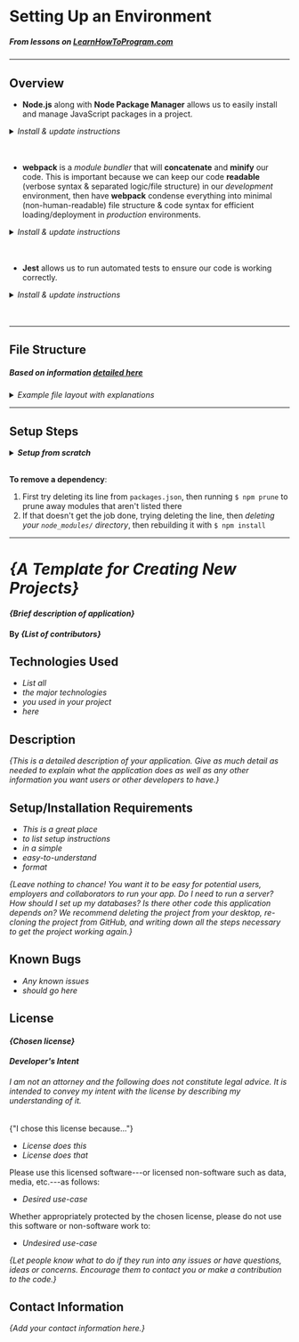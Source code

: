# Setting Up an Environment
##### _From lessons on [LearnHowToProgram.com](https://www.learnhowtoprogram.com/intermediate-javascript/test-driven-development-and-environments-with-javascript)_

---

## Overview

- __Node.js__ along with __Node Package Manager__ allows us to easily install and manage JavaScript packages in a project.

<details>
<summary><em>Install & update instructions</em></summary>

  - __Node.js__
    - Installing
      - __Mac install:__
        - If you followed the _Learn How to Program_ setup steps, you should have Homebrew installed (if not, check out [this guide](https://treehouse.github.io/installation-guides/mac/homebrew))
        - Open the Terminal and run `brew update` to have Homebrew find (but not yet install) the latest version of Node
        - After that, run `brew install node`
      - __Windows install:__
        - You can [download Node from the official website](https://nodejs.org/en/download/)
    - Updating
      - Check your version with: `node -v`
      - __Mac update (with Homebrew):__
        - If you used Homebrew to install it (see above), run:
          - `brew update`, then:
          - `brew upgrade node`
      - __Windows update & Mac update (without Homebrew):__
        -  
          
  - __Node Package Manager__ (npm)
    - Installing
      - Run: `npm install -g npm`
    - Updating
      - __Mac:__
        - Check your version with: `npm -v` (it might be good to make sure you & your pair are on the same version!)
        - Update with: `npm install -g npm` or `npm install -g npm@latest` (for the latest version)
      - __Windows:__
        - This can be tricky! Windows often installs npm in two different locations. [Check out this tool](https://github.com/felixrieseberg/npm-windows-upgrade#older-nodejs-versions) for how best to go about updating!
</details>
<br><br>

- __webpack__ is a _module bundler_ that will __concatenate__ and __minify__ our code. This is important because we can keep our code __readable__ (verbose syntax & separated logic/file structure) in our _development_ environment, then have __webpack__ condense everything into minimal (non-human-readable) file structure & code syntax for efficient loading/deployment in _production_ environments.
<details>
<summary><em>Install & update instructions</em></summary>

  - Installing
  - Updating
  - Plugins:
    - `html-webpack-plugin`: allows us to easily generate HTML templates.
    - `webpack-dev-server`: automatically reloads our code in the browser when we make changes to it!
  - Modules:
    - `eslint`: automatically notifies us when our code contains errors or is poorly-written. __It is crucial that this be loaded by webpack first, before our code is minified, so that it reads our human-readable code for errors.__ Counterintuitively, this means listing `eslint` __last__ in our "`rules:`" section of the webpack config file (as these rules are loaded in reverse order).
</details>
<br><br>

- __Jest__ allows us to run automated tests to ensure our code is working correctly.
<details>
<summary><em>Install & update instructions</em></summary>


</details>
<br><br>

---


## File Structure
##### _Based on information [detailed here](https://www.learnhowtoprogram.com/intermediate-javascript/test-driven-development-and-environments-with-javascript/future-project-structure)_
<details><summary><em>Example file layout with explanations</em></summary>

```
repository-name/
  |   (NOTE: the below folder/file structure is *non*-alphabetized to illustrate the workflow)
  |
  |
  ├── src/  ᐸ─── *all* of our development (human-readable!) files live here: JS, HTML, CSS...
  |     |
  |     ├── index.html
  |     ├── main.js  ᐸ─── a common name for our "entry-point" JavaScript, which will import other JS files/functions as needed!
  |     ├── circle.js   ᐸ──┐
  |     ├── triangle.js  ᐸ─┴─ example names for specific business-logic chunks of code, which main.js will call on.
  |     └── css/
  |           └── styles.css
  |
  |
  |
  ├── __tests__/  ᐸ─── all of the tests we write go in this directory (note the four "_" used in the name)
  |     |
  |     ├── circle.test.js  ᐸ───┐
  |     └── triangle.test.js  ᐸ─┴─ example tests (note both instances of the "." in each file name)
  |
  |
  |
  ├── dist/  ᐸ─── our compiled *production* code (exclude this from GitHub repos, as the focus there should be on *development* code)
  |     |
  |     └── bundle.js  ᐸ─── webpack generates this file for us -- this should contain everything from the "src/" directory, all bundled up!
  |
  |
  |
  ├── node_modules/  ᐸ─── this directory stores all of our project's dependencies -- it is auto-generated, downloading everything for us based on package.lock.json (see below)
  |
  |
  |
  ├── package.json  ᐸ─── holds a list of all our project's *dependencies* (i.e., packages we need) so we can easily auto-install them
  ├── package.lock.json  ᐸ─── auto-generated when we install our dependencies (see above) -- think of the "lock" as meaning "don't edit this!"
  |                             "package.lock.json" is basically just a *much* longer version of "package.json" (".lock" lists all the dependencies of our dependencies, and so on...)
  |
  |
  ├── webpack.config.js  ᐸ─── this is where we tell webpack how to process & bundle our source code.
  |
  |
  |
  ├── .gitignore  ᐸ─── you may already have a "global" .gitignore file, *but* every project should generally have its own here too!
  |                     Make sure to block "dist/" & "node_modules/" to prevent them from uploading to GitHub if you've compiled your code.
  |
  |
  ├── .babelrc  ᐸ─── our Babel config file -- in general, it's used to make sure newer JS code works on old browsers. We use it to ensure Jest works properly.
  |
  |
  |
  ├── .eslintrc  ᐸ─── and this is our ESLint config file -- ESLint takes the "pocket lint" out of our code, so to speak, and alerts us if we're writing code poorly.
  |
  |
  |
  └── README.md  ᐸ─── always :P
```

</details>


---
## Setup Steps

<details><summary><em><strong>Setup from scratch</em></strong></summary>

1. Name and create a new repository (`repository-name` will be the example in the code here)
2. Make your `src/`, `src/css/`, and `__test__` directories: <br>`$ mkdir src 'src/css' '__test__' `
3. Add your `README.md`, `index.html`, `main.js`, and `styles.css` files: <br>`$ touch README.md src/index.html src/main.js src/css/styles.css`
4. Add your <em>non-</em>auto-generated configuration files: <br>`$ touch package.json .gitignore webpack.config.js`
5. Fill in the starter code for `package.json`: <br>
```
{
  "name": "repository-name",
  "version": "1.0.0",
  "description": "",
  "main": "main.js",
  "scripts": {
    "build": "webpack"
    "test": "echo \"Error: no test specified\" && exit 1"
  },
  "keywords": [],
  "author": "",
  "license": "ISC"
}
```
6. Install `webpack` using Node Package Manager (npm)
    - The "pinned" (recommended) version for Epicodus is v4.39.3:<br>`npm install webpack@4.39.3 --save-dev --save-exact`
    - This adds `webpack` to your `package.json` file, so you won't have to!
    - The `--save-dev` flag is important to ensure the __development__ version is installed
    - The `--save-exact` flag ensures that the __exact__ version we specified is installed to our dependencies (in the `node_modules/` folder)
7. Install `webpack-cli` (the __command line interface__ for webpack)<br>`$ npm install webpack-cli@3.3.8 --save-dev --save-exact`
8. Fill in some starter code for `.gitignore`, along with any other files you know you want to block!
```
node_modules/
dist/
.DS_Store
```
9. Fill in starter code for `webpack.config.js` as well:
```
const path = require('path');

module.exports = {
  entry: './src/main.js',
  output: {
    filename: 'bundle.js',
    path: path.resolve(__dirname, 'dist')
  }
};
```
    - The `entry: './src/main.js',` line means _that_ JS file is the "entry point" to all your other files -- in other words, the place where `webpack` will begin its recursive search for other files to add to `bundle.js`
    - You can change `bundle.js` will be placed in a `dist/` directory based on the `filename:` and `path:` lines


</details>

<br>

__To remove a dependency__:
  1. First try deleting its line from `packages.json`, then running `$ npm prune` to prune away modules that aren't listed there
  2. If that doesn't get the job done, trying deleting the line, then _deleting your `node_modules/` directory_, then rebuilding it with `$ npm install`



---
# _{A Template for Creating New Projects}_

#### _{Brief description of application}_

#### By _**{List of contributors}**_

## Technologies Used

* _List all_
* _the major technologies_
* _you used in your project_
* _here_

## Description

_{This is a detailed description of your application. Give as much detail as needed to explain what the application does as well as any other information you want users or other developers to have.}_

## Setup/Installation Requirements

* _This is a great place_
* _to list setup instructions_
* _in a simple_
* _easy-to-understand_
* _format_

_{Leave nothing to chance! You want it to be easy for potential users, employers and collaborators to run your app. Do I need to run a server? How should I set up my databases? Is there other code this application depends on? We recommend deleting the project from your desktop, re-cloning the project from GitHub, and writing down all the steps necessary to get the project working again.}_

## Known Bugs

* _Any known issues_
* _should go here_

## License

#### _{Chosen license}_

#### _Developer's Intent_

###### I am not an attorney and the following does not constitute legal advice. It is intended to convey my intent with the license by describing my understanding of it.

{"I chose this license because..."}

* _License does this_
* _License does that_

Please use this licensed software---or licensed non-software such as data, media, etc.---as follows:

* _Desired use-case_

Whether appropriately protected by the chosen license, please do not use this software or non-software work to:

* _Undesired use-case_

_{Let people know what to do if they run into any issues or have questions, ideas or concerns.  Encourage them to contact you or make a contribution to the code.}_

## Contact Information

_{Add your contact information here.}_